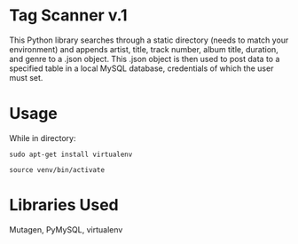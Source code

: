 # Tag Scanner v.1

This Python library searches through a static directory (needs to match your environment) and appends artist, title, track number, album title, duration, and genre to a .json object. This .json object is then used to post data to a specified table in a local MySQL database, credentials of which the user must set. 

# Usage

While in directory:

```
sudo apt-get install virtualenv

source venv/bin/activate
```

# Libraries Used

Mutagen, PyMySQL, virtualenv
